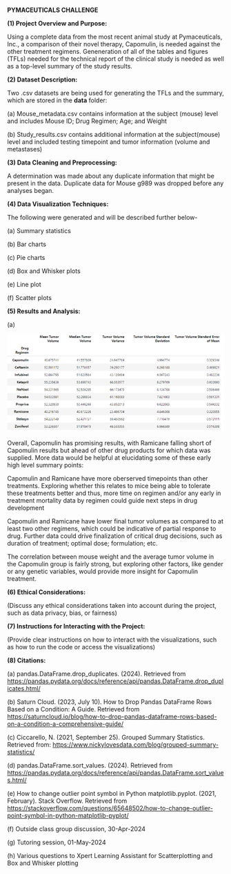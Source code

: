 **PYMACEUTICALS CHALLENGE**


**(1) Project Overview and Purpose:**

Using a complete data from the most recent animal study at Pymaceuticals, Inc., a comparison of their novel therapy, Capomulin, is needed against the other treatment regimens. Geneneration of all of the tables and figures (TFLs) needed for the technical report of the clinical study is needed as well as a top-level summary of the study results.


**(2) Dataset Description:**


Two .csv datasets are being used for generating the TFLs and the summary, which are stored in the **data** folder:


(a) Mouse_metadata.csv contains information at the subject (mouse) level and includes Mouse ID; Drug Regimen; Age; and Weight


(b) Study_results.csv contains additional information at the subject(mouse) level and included testing timepoint and tumor information (volume and metastases)


**(3) Data Cleaning and Preprocessing:**


A determination was made about any duplicate information that might be present in the data. Duplicate data for Mouse g989 was dropped before any analyses began.


**(4) Data Visualization Techniques:**


The following were generated and will be described further below-


(a) Summary statistics

(b) Bar charts

(c) Pie charts

(d) Box and Whisker plots

(e) Line plot

(f) Scatter plots


**(5) Results and Analysis:**


(a)

![Summary Statistics](Output/summary_statistics.png)

Overall, Capomulin has promising results, with Ramicane falling short of Capomulin results but ahead of other drug products for which data was supplied. More data would be helpful at elucidating some of these early high level summary points:

Capomulin and Ramicane have more oberserved timepoints than other treatments. Exploring whether this relates to mice being able to tolerate these treatments better and thus, more time on regimen and/or any early in treatment mortality data by regimen could guide next steps in drug development

Capomulin and Ramicane have lower final tumor volumes as compared to at least two other regimens, which could be indicative of partial response to drug. Further data could drive finalization of critical drug decisions, such as duration of treatment; optimal dose; formulation; etc.

The correlation between mouse weight and the average tumor volume in the Capomulin group is fairly strong, but exploring other factors, like gender or any genetic variables, would provide more insight for Capomulin treatment.


**(6) Ethical Considerations:**


(Discuss any ethical considerations taken into account during the project, such as data privacy, bias, or fairness)


**(7) Instructions for Interacting with the Project:**


(Provide clear instructions on how to interact with the visualizations, such as how to run the code or access the visualizations)


**(8) Citations:**


(a) pandas.DataFrame.drop_duplicates. (2024). Retrieved from https://pandas.pydata.org/docs/reference/api/pandas.DataFrame.drop_duplicates.html/


(b) Saturn Cloud. (2023, July 10). How to Drop Pandas DataFrame Rows Based on a Condition: A Guide. Retrieved from https://saturncloud.io/blog/how-to-drop-pandas-dataframe-rows-based-on-a-condition-a-comprehensive-guide/


(c) Ciccarello, N. (2021, September 25). Grouped Summary Statistics. Retrieved from: https://www.nickylovesdata.com/blog/grouped-summary-statistics/


(d) pandas.DataFrame.sort_values. (2024). Retrieved from https://pandas.pydata.org/docs/reference/api/pandas.DataFrame.sort_values.html/


(e) How to change outlier point symbol in Python matplotlib.pyplot. (2021, February). Stack Overflow. Retrieved from https://stackoverflow.com/questions/65648502/how-to-change-outlier-point-symbol-in-python-matplotlib-pyplot/


(f) Outside class group discussion, 30-Apr-2024


(g) Tutoring session, 01-May-2024


(h) Various questions to Xpert Learning Assistant for Scatterplotting and Box and Whisker plotting

